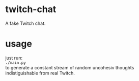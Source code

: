 # twitch-chat

A fake Twitch chat.

# usage

just run: \
`./main.py` \
to generate a constant stream of random uncohesiv thoughts indistiguishable from real Twitch.
